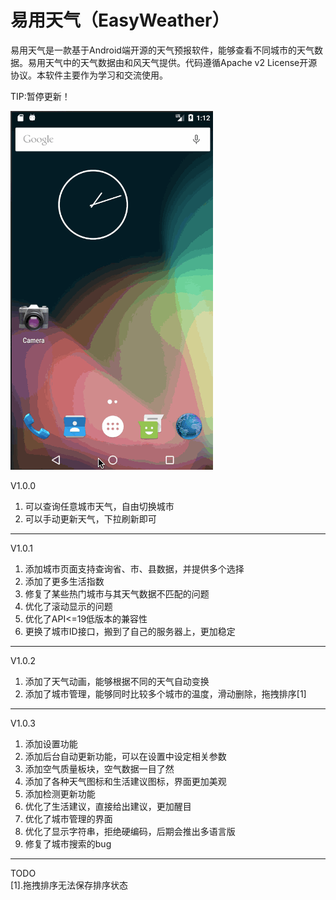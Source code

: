 # 易用天气（EasyWeather）
易用天气是一款基于Android端开源的天气预报软件，能够查看不同城市的天气数据。易用天气中的天气数据由和风天气提供。代码遵循Apache v2 License开源协议。本软件主要作为学习和交流使用。

TIP:暂停更新！

![截图V1.0.3](screenshots.gif)


V1.0.0
1.	可以查询任意城市天气，自由切换城市
2.	可以手动更新天气，下拉刷新即可
---
V1.0.1
1.	添加城市页面支持查询省、市、县数据，并提供多个选择
2.	添加了更多生活指数
3.	修复了某些热门城市与其天气数据不匹配的问题
4.	优化了滚动显示的问题
5.	优化了API<=19低版本的兼容性
6.	更换了城市ID接口，搬到了自己的服务器上，更加稳定
---
V1.0.2
1.	添加了天气动画，能够根据不同的天气自动变换
2.	添加了城市管理，能够同时比较多个城市的温度，滑动删除，拖拽排序[1]
---
V1.0.3
1.	添加设置功能
2.	添加后台自动更新功能，可以在设置中设定相关参数
3.	添加空气质量板块，空气数据一目了然
4.	添加了各种天气图标和生活建议图标，界面更加美观
5.	添加检测更新功能
6.	优化了生活建议，直接给出建议，更加醒目
7.	优化了城市管理的界面
8.	优化了显示字符串，拒绝硬编码，后期会推出多语言版
9.	修复了城市搜索的bug
---

TODO  
[1].拖拽排序无法保存排序状态
